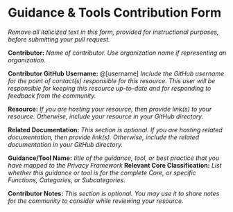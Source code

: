 # Guidance & Tools Contribution Form
*Remove all italicized text in this form, provided for instructional purposes, before submitting your pull request.*

**Contributor:** *Name of contributor. Use organization name if representing an organization.*

**Contributor GitHub Username:** @[username] *Include the GitHub username for the point of contact(s) responsible for this resource. This user will be responsible for keeping this resource up-to-date and for responding to feedback from the community.*

**Resource:** *If you are hosting your resource, then provide link(s) to your resource. Otherwise, include your resource in your GitHub directory.*

**Related Documentation:** *This section is optional. If you are hosting related documentation, then provide link(s). Otherwise, include the related documentation in your GitHub directory.*

**Guidance/Tool Name:** *title of the guidance, tool, or best practice that you have mapped to the Privacy Framework*
**Relevant Core Classification:** *List whether this guidance or tool is for the complete Core, or specific Functions, Categories, or Subcategories.*

**Contributor Notes:** *This section is optional. You may use it to share notes for the community to consider while reviewing your resource.*
